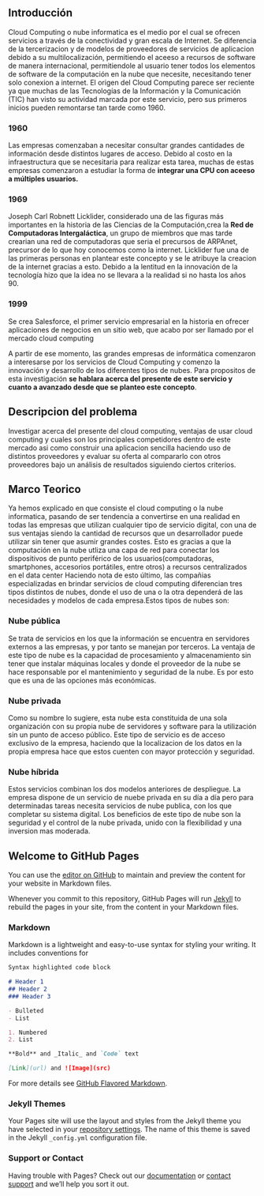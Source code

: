
## Introducción
Cloud Computing o nube informatica es el medio por el cual se ofrecen servicios a través de la conectividad y gran escala de Internet. Se diferencia de la tercerizacion y de modelos de proveedores de servicios de aplicacion debido a su multilocalización, permitiendo el aceeso a recursos de software de manera internacional, permitiendole al usuario tener todos los elementos de software de la computación en la nube que necesite, necesitando tener solo conexion a internet. El origen del Cloud Computing parece ser reciente ya que muchas de las Tecnologías de la Información y la Comunicación (TIC) han visto su actividad marcada por este servicio, pero sus primeros inicios pueden remontarse tan tarde como 1960.

### 1960
Las empresas comenzaban a necesitar consultar grandes cantidades de información desde distintos lugares de acceso. Debido al costo en la infraestructura que se necesitaria para realizar esta tarea, muchas de estas empresas comenzaron a estudiar la forma de **integrar una CPU con aceeso a múltiples usuarios.**

### 1969
Joseph Carl Robnett Licklider, considerado una de las figuras más importantes en la historia de las Ciencias de la Computación,crea la **Red de Computadoras Intergaláctica**, un grupo de miembros que mas tarde crearian una red de computadoras que seria el precursos de ARPAnet, precursor de lo que hoy conocemos como la internet. Licklider fue una de las primeras personas en plantear este concepto y se le atribuye la creacion de la internet gracias a esto. Debido a la lentitud en la innovación de la tecnología hizo que la idea no se llevara a la realidad si no hasta los años 90.

### 1999
Se crea Salesforce, el primer servicio empresarial en la historia en ofrecer aplicaciones de negocios en un sitio web, que acabo por ser llamado por el mercado cloud computing

A partir de ese momento, las grandes empresas de informática comenzaron a interesarse por los servicios de Cloud Computing y comenzo la innovación y desarrollo de los diferentes tipos de nubes. Para propositos de esta investigación **se hablara acerca del presente de este servicio y cuanto a avanzado desde que se planteo este concepto**.

## Descripcion del problema
Investigar acerca del presente del cloud computing, ventajas de usar cloud computing y cuales son los principales competidores dentro de este mercado asi como construir una aplicacion sencilla haciendo uso de distintos proveedores y evaluar su oferta al compararlo con otros proveedores bajo un análisis de resultados siguiendo ciertos criterios.

## Marco Teorico
Ya hemos explicado en que consiste el cloud computing o la nube informatica, pasando de ser tendencia a convertirse en una realidad en todas las empresas que utilizan cualquier tipo de servicio digital, con una de sus ventajas siendo la cantidad de recursos que un desarrollador puede utilizar sin tener que asumir grandes costes. Esto es gracias a que la computación en la nube utliza una capa de red para conectar los dispositivos de punto periférico de los usuarios(computadoras, smartphones, accesorios portátiles, entre otros) a recursos centralizados en el data center Haciendo nota de esto último, las compañias especializadas en brindar servicios de cloud computing diferencian tres tipos distintos de nubes, donde el uso de una o la otra dependerá de las necesidades y modelos de cada empresa.Estos tipos de nubes son:

### Nube pública
Se trata de servicios en los que la información se encuentra en servidores externos a las empresas, y por tanto se manejan por terceros. La ventaja de este tipo de nube es la capacidad de procesamiento y almacenamiento sin tener que instalar máquinas locales y donde el proveedor de la nube se hace responsable por el mantenimiento y seguridad de la nube. Es por esto que es una de las opciones más económicas.

### Nube privada
Como su nombre lo sugiere, esta nube esta constituida de una sola organización con su propia nube de servidores y software para la utilización sin un punto de acceso público. Este tipo de servicio es de acceso exclusivo de la empresa, haciendo que la localizacion de los datos en la propia empresa hace que estos cuenten con mayor protección y seguridad.

### Nube híbrida
Estos servicios combinan los dos modelos anteriores de despliegue. La empresa dispone de un servicio de nuebe privada en su día a día pero para determinadas tareas necesita servicios de nube publica, con los que completar su sistema digital. Los beneficios de este tipo de nube son la seguridad y el control de la nube privada, unido con la flexibilidad y una inversion mas moderada.









## Welcome to GitHub Pages

You can use the [editor on GitHub](https://github.com/JoseJ1806/Cloud-Computing/edit/master/README.md) to maintain and preview the content for your website in Markdown files.

Whenever you commit to this repository, GitHub Pages will run [Jekyll](https://jekyllrb.com/) to rebuild the pages in your site, from the content in your Markdown files.

### Markdown

Markdown is a lightweight and easy-to-use syntax for styling your writing. It includes conventions for

```markdown
Syntax highlighted code block

# Header 1
## Header 2
### Header 3

- Bulleted
- List

1. Numbered
2. List

**Bold** and _Italic_ and `Code` text

[Link](url) and ![Image](src)
```

For more details see [GitHub Flavored Markdown](https://guides.github.com/features/mastering-markdown/).

### Jekyll Themes

Your Pages site will use the layout and styles from the Jekyll theme you have selected in your [repository settings](https://github.com/JoseJ1806/Cloud-Computing/settings). The name of this theme is saved in the Jekyll `_config.yml` configuration file.

### Support or Contact

Having trouble with Pages? Check out our [documentation](https://help.github.com/categories/github-pages-basics/) or [contact support](https://github.com/contact) and we’ll help you sort it out.
